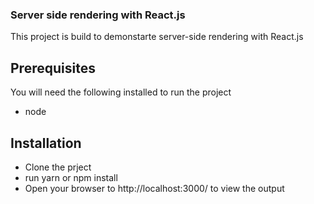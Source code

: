 ### Server side rendering with React.js
This project is build to demonstarte server-side rendering with React.js

## Prerequisites
You will need the following installed to run the project
<ul>
<li>node</li>
</ul> 


## Installation
<ul>
    <li>Clone the prject</li>
    <li>run yarn  or npm install</li>
    <li>Open your browser to http://localhost:3000/ to view the output</li>
</ul>